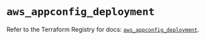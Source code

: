 # `aws_appconfig_deployment`

Refer to the Terraform Registry for docs: [`aws_appconfig_deployment`](https://registry.terraform.io/providers/hashicorp/aws/5.94.0/docs/resources/appconfig_deployment).
